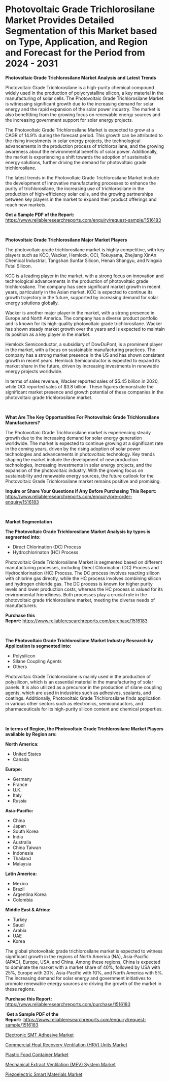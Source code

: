 <p><h1>Photovoltaic Grade Trichlorosilane Market Provides Detailed Segmentation of this Market based on Type, Application, and Region and Forecast for the Period from 2024 - 2031</h1></p><p><strong>Photovoltaic Grade Trichlorosilane Market Analysis and Latest Trends</strong></p>
<p><p>Photovoltaic Grade Trichlorosilane is a high-purity chemical compound widely used in the production of polycrystalline silicon, a key material in the manufacturing of solar cells. The Photovoltaic Grade Trichlorosilane Market is witnessing significant growth due to the increasing demand for solar energy and the rapid expansion of the solar power industry. The market is also benefitting from the growing focus on renewable energy sources and the increasing government support for solar energy projects.</p><p>The Photovoltaic Grade Trichlorosilane Market is expected to grow at a CAGR of 14.9% during the forecast period. This growth can be attributed to the rising investments in solar energy projects, the technological advancements in the production process of trichlorosilane, and the growing awareness about the environmental benefits of solar power. Additionally, the market is experiencing a shift towards the adoption of sustainable energy solutions, further driving the demand for photovoltaic grade trichlorosilane.</p><p>The latest trends in the Photovoltaic Grade Trichlorosilane Market include the development of innovative manufacturing processes to enhance the purity of trichlorosilane, the increasing use of trichlorosilane in the production of high-efficiency solar cells, and the growing partnerships between key players in the market to expand their product offerings and reach new markets.</p></p>
<p><strong>Get a Sample PDF of the Report:&nbsp;</strong> <a href="https://www.reliableresearchreports.com/enquiry/request-sample/1516183">https://www.reliableresearchreports.com/enquiry/request-sample/1516183</a></p>
<p>&nbsp;</p>
<p><strong>Photovoltaic Grade Trichlorosilane Major Market Players</strong></p>
<p><p>The photovoltaic grade trichlorosilane market is highly competitive, with key players such as KCC, Wacker, Hemlock, OCI, Tokuyama, Zhejiang XinAn Chemical Industrial, Tangshan Sunfar Silicon, Henan Shangyu, and Ningxia Futai Silicon.</p><p>KCC is a leading player in the market, with a strong focus on innovation and technological advancements in the production of photovoltaic grade trichlorosilane. The company has seen significant market growth in recent years, particularly in the Asian market. KCC is expected to continue its growth trajectory in the future, supported by increasing demand for solar energy solutions globally.</p><p>Wacker is another major player in the market, with a strong presence in Europe and North America. The company has a diverse product portfolio and is known for its high-quality photovoltaic grade trichlorosilane. Wacker has shown steady market growth over the years and is expected to maintain its position as a key player in the market.</p><p>Hemlock Semiconductor, a subsidiary of DowDuPont, is a prominent player in the market, with a focus on sustainable manufacturing practices. The company has a strong market presence in the US and has shown consistent growth in recent years. Hemlock Semiconductor is expected to expand its market share in the future, driven by increasing investments in renewable energy projects worldwide.</p><p>In terms of sales revenue, Wacker reported sales of $5.45 billion in 2020, while OCI reported sales of $3.8 billion. These figures demonstrate the significant market presence and growth potential of these companies in the photovoltaic grade trichlorosilane market.</p></p>
<p>&nbsp;</p>
<p><strong>What Are The Key Opportunities For Photovoltaic Grade Trichlorosilane Manufacturers?</strong></p>
<p><p>The Photovoltaic Grade Trichlorosilane market is experiencing steady growth due to the increasing demand for solar energy generation worldwide. The market is expected to continue growing at a significant rate in the coming years, driven by the rising adoption of solar power technologies and advancements in photovoltaic technology. Key trends shaping the market include the development of new production technologies, increasing investments in solar energy projects, and the expansion of the photovoltaic industry. With the growing focus on sustainability and renewable energy sources, the future outlook for the Photovoltaic Grade Trichlorosilane market remains positive and promising.</p></p>
<p><strong>Inquire or Share Your Questions If Any Before Purchasing This Report:</strong> <a href="https://www.reliableresearchreports.com/enquiry/pre-order-enquiry/1516183">https://www.reliableresearchreports.com/enquiry/pre-order-enquiry/1516183</a></p>
<p>&nbsp;</p>
<p><strong>Market Segmentation</strong></p>
<p><strong>The Photovoltaic Grade Trichlorosilane Market Analysis by types is segmented into:</strong></p>
<p><ul><li>Direct Chlorination (DC) Process</li><li>Hydrochlorinaton (HC) Process</li></ul></p>
<p><p>Photovoltaic Grade Trichlorosilane Market is segmented based on different manufacturing processes, including Direct Chlorination (DC) Process and Hydrochlorination (HC) Process. The DC process involves reacting silicon with chlorine gas directly, while the HC process involves combining silicon and hydrogen chloride gas. The DC process is known for higher purity levels and lower production costs, whereas the HC process is valued for its environmental friendliness. Both processes play a crucial role in the photovoltaic grade trichlorosilane market, meeting the diverse needs of manufacturers.</p></p>
<p><strong>Purchase this Report:&nbsp;</strong><a href="https://www.reliableresearchreports.com/purchase/1516183">https://www.reliableresearchreports.com/purchase/1516183</a></p>
<p>&nbsp;</p>
<p><strong>The Photovoltaic Grade Trichlorosilane Market Industry Research by Application is segmented into:</strong></p>
<p><ul><li>Polysilicon</li><li>Silane Coupling Agents</li><li>Others</li></ul></p>
<p><p>Photovoltaic Grade Trichlorosilane is mainly used in the production of polysilicon, which is an essential material in the manufacturing of solar panels. It is also utilized as a precursor in the production of silane coupling agents, which are used in industries such as adhesives, sealants, and coatings. Additionally, Photovoltaic Grade Trichlorosilane finds application in various other sectors such as electronics, semiconductors, and pharmaceuticals for its high-purity silicon content and chemical properties.</p></p>
<p>&nbsp;</p>
<p><strong>In terms of Region, the Photovoltaic Grade Trichlorosilane Market Players available by Region are:</strong></p>
<p>
    <p> <strong> North America: </strong>
        <ul>
            <li>United States</li>
            <li>Canada</li>
        </ul>
        </p> 
    <p> <strong> Europe: </strong>
        <ul>
            <li>Germany</li>
            <li>France</li>
            <li>U.K.</li>
            <li>Italy</li>
            <li>Russia</li>
        </ul>
        </p> 
    <p> <strong> Asia-Pacific: </strong>
        <ul>
            <li>China</li>
            <li>Japan</li>
            <li>South Korea</li>
            <li>India</li>
            <li>Australia</li>
            <li>China Taiwan</li>
            <li>Indonesia</li>
            <li>Thailand</li>
            <li>Malaysia</li>
        </ul>
        </p> 
    <p> <strong> Latin America: </strong>
        <ul>
            <li>Mexico</li>
            <li>Brazil</li>
            <li>Argentina Korea</li>
            <li>Colombia</li>
        </ul>
        </p> 
    <p> <strong> Middle East & Africa: </strong>
        <ul>
            <li>Turkey</li>
            <li>Saudi</li>
            <li>Arabia</li>
            <li>UAE</li>
            <li>Korea</li>
        </ul>
    </p>
    </p>
<p><p>The global photovoltaic grade trichlorosilane market is expected to witness significant growth in the regions of North America (NA), Asia-Pacific (APAC), Europe, USA, and China. Among these regions, China is expected to dominate the market with a market share of 40%, followed by USA with 25%, Europe with 20%, Asia-Pacific with 10%, and North America with 5%. The increasing demand for solar energy and government initiatives to promote renewable energy sources are driving the growth of the market in these regions.</p></p>
<p><strong>Purchase this Report: </strong><a href="https://www.reliableresearchreports.com/purchase/1516183">https://www.reliableresearchreports.com/purchase/1516183</a></p>
<p>&nbsp;<strong>Get a Sample PDF of the Report:&nbsp;&nbsp;</strong><a href="https://www.reliableresearchreports.com/enquiry/request-sample/1516183">https://www.reliableresearchreports.com/enquiry/request-sample/1516183</a></p>
<p><strong></strong></p>
<p><p><a href="https://github.com/ruddyyedelwadw/Market-Research-Report-List-1/blob/main/electronic-smt-adhesive-market.md">Electronic SMT Adhesive Market</a></p><p><a href="https://florentine-yuzu-f42.notion.site/Commercial-Heat-Recovery-Ventilation-HRV-Units-Market-Furnish-Information-about-Market-Size-Marke-86c251ee1cb049c7801b6041a538c517">Commercial Heat Recovery Ventilation (HRV) Units Market</a></p><p><a href="https://view.publitas.com/reportprime-1/plastic-food-container-market-research-report-reveals-the-latest-trends-and-opportunities-of-this-market-for-period-from-2024-2031/">Plastic Food Container Market</a></p><p><a href="https://changeable-paste-463.notion.site/Mechanical-Extract-Ventilation-MEV-System-Market-Share-Market-New-Trends-Analysis-Report-By-Type-cf6f6b72e0474f3186b602346aa74093">Mechanical Extract Ventilation (MEV) System Market</a></p><p><a href="https://view.publitas.com/reportprime-1/piezoelectric-smart-materials-market-furnish-information-about-market-size-market-share-market-dynamics-and-projections-spanning-from-2024-to-2031/">Piezoelectric Smart Materials Market</a></p></p>